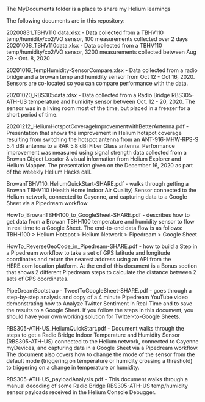 The MyDocuments folder is a place to share my Helium learnings

The following documents are in this repository:

20200831_TBHV110 data.xlsx - Data collected from a TBHV110 temp/humidity/co2/VO sensor, 100 measurements collected over 2 days
20201008_TBHV110data.xlsx - Data collected from a TBHV110 temp/humidity/co2/VO sensor, 3200 measurements collected between Aug 29 - Oct. 8, 2020

20201016_TempHumidity-SensorCompare.xlsx - Data collected from a radio bridge and a browan temp and humidity sensor from Oct 12 - Oct 16, 2020. Sensors are co-located so you can compare performance with the data. 

20201020_RBS305data.xlsx - Data collected from a Radio Bridge RBS305-ATH-US temperature and humidity sensor between Oct. 12 - 20, 2020. The sensor was in a living room most of the time, but placed in a freezer for a short period of time.

20201212_HeliumHotspotCoverageImprovementwithBetterAntenna.pdf - Presentation that shows the improvement in Helium hotspot coverage resulting from switching the hotspot antenna from an ANT-916-MHW-RPS-S 5.4 dBi antenna to a RAK 5.8 dBi Fiber Glass antenna. Performance improvement was measured using signal strength data collected from a Browan Object Locator & visual information from Helium Explorer and Helium Mapper. The presentation given on the December 16, 2020 as part of the weeekly Helium Hacks call.

BrowanTBHV110_HeliumQuickStart-SHARE.pdf - walks through getting a Browan TBHV110 (Health Home Indoor Air Quality) Sensor connected to the Helium network, connected to Cayenne, and capturing data to a Google Sheet via a Pipedream workflow

HowTo_BrowanTBHH100_to_GoogleSheet-SHARE.pdf - describes how to get data from a Browan TBHH100 temperature and humidity sensor to flow in real time to a Google Sheet.
The end-to-end data flow is as follows: TBHH100 > Helium Hotspot > Helium Network > Pipedream > Google Sheet

HowTo_ReverseGeoCode_in_Pipedream-SHARE.pdf - how to build a Step in a Pipedream workflow to take a set of GPS latitude and longitude coordinates and return the nearest address using an API from the HERE.com location platform. At the end of this document is a Bonus section that shows 2 different Pipedream steps to calculate the distance between 2 sets of GPS coordinates. 

PipeDreamBootstrap - TweetToGoogleSheet-SHARE.pdf - goes through a step-by-step analysis and copy of a 4 minute Pipedream YouTube video demonstrating how to Analyze Twitter Sentiment in Real-Time and to save the results to a Google Sheet. If you follow the steps in this document, you should have your own working solution for Twitter-to-Google Sheets.

RBS305-ATH-US_HeliumQuickStart.pdf - Document walks through the steps to get a Radio Bridge Indoor Temperature and Humidity Sensor (RBS305-ATH-US) connected to the Helium network, connected to Cayenne myDevices, and capturing data in a Google Sheet via a Pipedream workflow. The document also covers how to change the mode of the sensor from the default mode (triggering on temperature or humidity crossing a threshold) to triggering on a change in temperature or humidity.

RBS305-ATH-US_payloadAnalysis.pdf - This document walks through a manual decoding of some Radio Bridge RBS305-ATH-US temp/humidity sensor payloads received in the Helium Console Debugger. 
